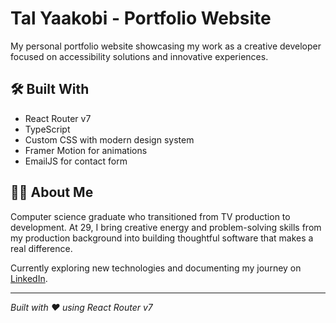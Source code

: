 # Tal Yaakobi - Portfolio Website

My personal portfolio website showcasing my work as a creative developer focused on accessibility solutions and innovative experiences.

## 🛠️ Built With
- React Router v7
- TypeScript  
- Custom CSS with modern design system
- Framer Motion for animations
- EmailJS for contact form

## 👩‍💻 About Me
Computer science graduate who transitioned from TV production to development. At 29, I bring creative energy and problem-solving skills from my production background into building thoughtful software that makes a real difference.

Currently exploring new technologies and documenting my journey on [LinkedIn](https://www.linkedin.com/in/tal-yaakobi-191059227/).

---

*Built with ❤️ using React Router v7*
